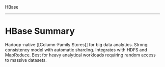 HBase

---


# **HBase Summary**
Hadoop-native [[Column-Family Stores]] for big data analytics. Strong consistency model with automatic sharding. Integrates with HDFS and MapReduce. Best for heavy analytical workloads requiring random access to massive datasets.